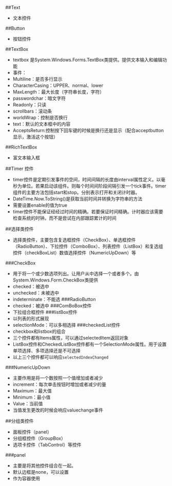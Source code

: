 ##Text
 - 文本控件

##Button
 - 按钮控件
 
##TextBox
 - textbox 是System.Windows.Forms.TextBox类提供。提供文本输入和编辑功能
 - 事件：
  - Multiline：是否多行显示
  - CharacterCasing：UPPER、normal、lower
  - MaxLength：最大长度（字符串长度，字符）
  - passwordchar：暗文字符
  - Readonly：只读
  - scrollbars：滚动条
  - worldWrap：控制是否换行
  - text：默认的文本框中的内容
  - AcceptsReturn:控制按下回车键的时候是换行还是显示（配合acceptbutton显示，激活这个按钮） 
  
##RichTextBox
 - 富文本输入框

##Timer 控件
 - timer控件是定期引发事件的空间，时间间隔的长度由interval属性定义。以毫秒为单位。若果启动该组件。则每个时间间阶段间隔引发一个tick事件。timer组件的主要方法包括start和stop。分别表示打开和关闭计时器。
 - DateTime.Now.ToString()是获取当前时间并转换为字符串的方法
 - 需要设置enable的值为true
 - timer控件不能保证经经过时间的精确。若要保证时间精确。计时器应该需要检查系统的时钟。而不是尝试在内部跟踪累计的时间
 
##选择类控件
 - 选择类控件，主要包含复选框控件（CheckBox）、单选框控件（RadioButton）、下拉控件（ComboBox）、列表控件（ListBox）和复选组控件（checkBoxList）数值选择控件（NumericUpDown）等
 
  ###CheckBox
  - 用于将一个或少数选项列出。让用户从中选择一个或者多个。由System.Windows.Form.CheckBox类提供
  - checked：被选中
  - unchecked：未被选中
  - indeterminate：不能选
 ###RadioButton
  - checked：被选中
 ###ComBoBox控件
  - 下拉组合框控件 
 ###listBox控件
  - 以列表的形式展现
  - selectionMode：可以多相选择
 ###checkedList控件
  - checkbox和listbox的组合
  - 三个控件都有Items属性，可以通过selectedItem返回对象
  - ListBox控件和CheckedListBox控件都有一个SelectionMode属性。用于设置单项选择、多项选择还是不可选择
  - 以上三个控件都可以响应`selectedIndexChanged `
  
 ###NumericUpDown
  - 主要作用是将一个数按照一个值增加或者减少
  - increment：每次单击按钮时增加或者减少的量
  - Maximum：最大值
  - Minimum：最小值
  - Value：当前值
  - 当值发生更改的时候会响应valuechange事件
 
##分组类控件
  - 面板控件（panel）
  - 分组框控件（GroupBox）
  - 选项卡控件（TabControl）等控件
  
###panel
 - 主要是将其他控件组合在一起。
 - 默认边框是none，可以设置
 - 作为容器使用  
  
  
  
    